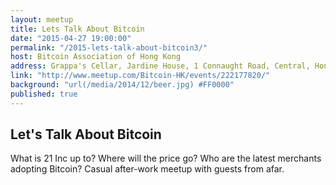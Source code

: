 ```yaml
---
layout: meetup
title: Lets Talk About Bitcoin
date: "2015-04-27 19:00:00"
permalink: "/2015-lets-talk-about-bitcoin3/"
host: Bitcoin Association of Hong Kong
address: Grappa's Cellar, Jardine House, 1 Connaught Road, Central, Hong Kong
link: "http://www.meetup.com/Bitcoin-HK/events/222177820/"
background: "url(/media/2014/12/beer.jpg) #FF0000"
published: true
---
```


## Let's Talk About Bitcoin

What is 21 Inc up to? Where will the price go? Who are the latest merchants adopting Bitcoin? 
Casual after-work meetup with guests from afar.
